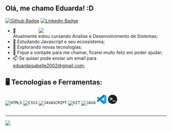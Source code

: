 ## Olá, me chamo Eduarda! :D 

[![Github Badge](https://img.shields.io/badge/-Github-000?style=flat-square&logo=Github&logoColor=white&link=https://github.com/eduardaisabele)](https://github.com/eduardasiabele)
[![Linkedin Badge](https://img.shields.io/badge/-LinkedIn-blue?style=flat-square&logo=Linkedin&logoColor=white&link=https://www.linkedin.com/in/eduarda-isabelle/)](https://www.linkedin.com/in/eduarda-isabelle/)

<img align="right" src="https://github.com/eduardaisabele/eduardaisabele/assets/92763302/f1d24aa6-6069-4234-a712-6d4ef635de85" width="400px"/>

- 🔭 Atualmente estou cursando Analise e Desenvolvimento de Sistemas;
- 🌱 Estudando Javascript e seu ecossistema;
- 🤔 Explorando novas tecnologias;
- 💬 Fique a vontade para me chamar, ficarei muito feliz em poder ajudar;
- 📫 Se quiser pode enviar um email para eduardaisabelle2002@gmail.com;

 ## 🖥️ Tecnologias e Ferramentas: 

<code><img width="40px" src="https://cdn.jsdelivr.net/gh/devicons/devicon/icons/html5/html5-original-wordmark.svg" title = "HTML5"/></code>
<code><img width="40px" src="https://cdn.jsdelivr.net/gh/devicons/devicon/icons/css3/css3-original-wordmark.svg" title = "CSS3"/></code>
<code><img width="40px" src="https://cdn.jsdelivr.net/gh/devicons/devicon/icons/javascript/javascript-original.svg" title = "JAVASCRIPT"/></code>
<code><img width="40px" src="https://cdn.jsdelivr.net/gh/devicons/devicon/icons/git/git-original.svg" title = "GIT"/></code>
<code><img width="40px" src="https://cdn.jsdelivr.net/gh/devicons/devicon/icons/java/java-original.svg" title = "JAVA"/></code>
<code><img height="30" src="https://raw.githubusercontent.com/github/explore/80688e429a7d4ef2fca1e82350fe8e3517d3494d/topics/visual-studio-code/visual-studio-code.png"></code>
<code><img height="30" src="https://raw.githubusercontent.com/github/explore/80688e429a7d4ef2fca1e82350fe8e3517d3494d/topics/terminal/terminal.png"></code>
<br>
<br>
<hr>
<div align="left">
<img width="370px" src="https://github-readme-stats.vercel.app/api/top-langs/?username=eduardaisabele&layout=compact&langs_count=7&theme=radical"/>
<!-- <img height="160em" src="https://github-readme-stats.vercel.app/api?username=eduardaisabele&show_icons=true&theme=radical&include_all_commits=true&count_private=true"/> -->
</div>
